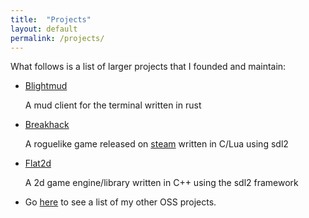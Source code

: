 ```yaml
---
title:  "Projects"
layout: default
permalink: /projects/
---
```


What follows is a list of larger projects that I founded and maintain:
- [Blightmud](/blightmud/)

    A mud client for the terminal written in rust

- [Breakhack](https://github.com/oliveshark/breakhack)

    A roguelike game released on [steam](https://store.steampowered.com/app/931040/BreakHack/) written in C/Lua using sdl2

- [Flat2d](https://github.com/liquidityc/flat)

    A 2d game engine/library written in C++ using the sdl2 framework

- Go [here](https://github.com/liquidityc) to see a list of my other OSS projects.
